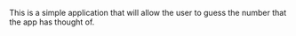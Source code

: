 This is a simple application that will allow the user to guess the number that the app has thought of.
